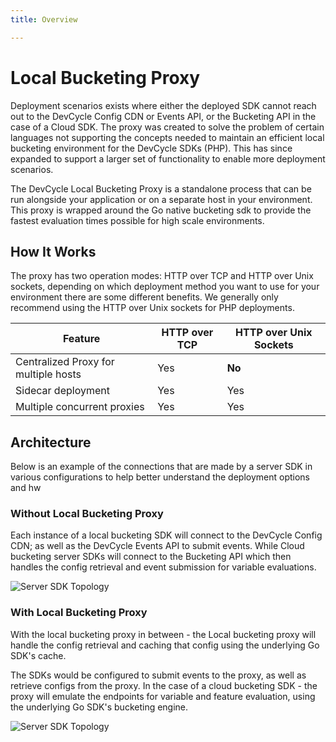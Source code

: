 ```yaml
---
title: Overview

---
```


# Local Bucketing Proxy

Deployment scenarios exists where either the deployed SDK cannot reach out to the DevCycle Config CDN or Events API, or
the Bucketing API in the case of a Cloud SDK.
The proxy was created to solve the problem of certain languages not supporting the concepts needed to maintain an efficient
local bucketing environment for the DevCycle SDKs (PHP). This has since expanded to support a larger set of functionality
to enable more deployment scenarios.

The DevCycle Local Bucketing Proxy is a standalone process that can be run alongside your application or on a separate
host in your environment.
This proxy is wrapped around the Go native bucketing sdk to provide the fastest evaluation times possible for high scale
environments.

## How It Works

The proxy has two operation modes: HTTP over TCP and HTTP over Unix sockets, depending on which deployment method you
want to use for your environment there are some different benefits. We generally only recommend using the HTTP over Unix
sockets for PHP deployments.

| Feature                              | HTTP over TCP | HTTP over Unix Sockets |
|--------------------------------------|---------------|------------------------|
| Centralized Proxy for multiple hosts | Yes           | **No**                 |
| Sidecar deployment                   | Yes           | Yes                    |
| Multiple concurrent proxies          | Yes           | Yes                    |


## Architecture

Below is an example of the connections that are made by a server SDK in various configurations to help better understand
the deployment options and hw

### Without Local Bucketing Proxy

Each instance of a local bucketing SDK will connect to the DevCycle Config CDN; as well as the DevCycle Events API to 
submit events. While Cloud bucketing server SDKs will connect to the Bucketing API which then handles the config 
retrieval and event submission for variable evaluations.


![Server SDK Topology](/server-sdk-topology.svg)

### With Local Bucketing Proxy

With the local bucketing proxy in between - the Local bucketing proxy will handle the config retrieval and caching that 
config using the underlying Go SDK's cache.

The SDKs would be configured to submit events to the proxy, as well as retrieve configs from the proxy.
In the case of a cloud bucketing SDK - the proxy will emulate the endpoints for variable and feature evaluation, using 
the underlying Go SDK's bucketing engine.


![Server SDK Topology](/local-bucketing-proxy-server-sdk-topology.svg)